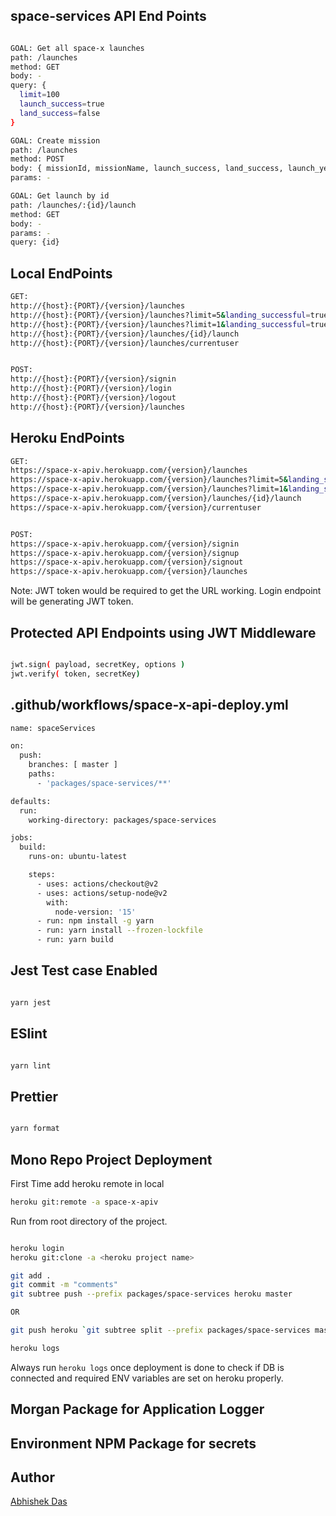 
## space-services API End Points

```sh

GOAL: Get all space-x launches
path: /launches
method: GET
body: -
query: {
  limit=100
  launch_success=true
  land_success=false
}

GOAL: Create mission
path: /launches
method: POST
body: { missionId, missionName, launch_success, land_success, launch_year }
params: -

GOAL: Get launch by id
path: /launches/:{id}/launch
method: GET
body: -
params: -
query: {id}

```

## Local EndPoints

```sh
GET:
http://{host}:{PORT}/{version}/launches
http://{host}:{PORT}/{version}/launches?limit=5&landing_successful=true
http://{host}:{PORT}/{version}/launches?limit=1&landing_successful=true&launch_successful=false
http://{host}:{PORT}/{version}/launches/{id}/launch
http://{host}:{PORT}/{version}/launches/currentuser


POST:
http://{host}:{PORT}/{version}/signin
http://{host}:{PORT}/{version}/login
http://{host}:{PORT}/{version}/logout
http://{host}:{PORT}/{version}/launches
```

## Heroku EndPoints

```sh
GET:
https://space-x-apiv.herokuapp.com/{version}/launches
https://space-x-apiv.herokuapp.com/{version}/launches?limit=5&landing_successful=true
https://space-x-apiv.herokuapp.com/{version}/launches?limit=1&landing_successful=true&launch_successful=false
https://space-x-apiv.herokuapp.com/{version}/launches/{id}/launch
https://space-x-apiv.herokuapp.com/{version}/currentuser


POST:
https://space-x-apiv.herokuapp.com/{version}/signin
https://space-x-apiv.herokuapp.com/{version}/signup
https://space-x-apiv.herokuapp.com/{version}/signout
https://space-x-apiv.herokuapp.com/{version}/launches
```

Note: JWT token would be required to get the URL working. Login endpoint will be generating JWT token.

## Protected API Endpoints using JWT Middleware

```sh

jwt.sign( payload, secretKey, options )
jwt.verify( token, secretKey)

```

## .github/workflows/space-x-api-deploy.yml

```sh
name: spaceServices

on:
  push:
    branches: [ master ]
    paths:
      - 'packages/space-services/**'

defaults:
  run:
    working-directory: packages/space-services

jobs:
  build:
    runs-on: ubuntu-latest

    steps:
      - uses: actions/checkout@v2
      - uses: actions/setup-node@v2
        with:
          node-version: '15'
      - run: npm install -g yarn
      - run: yarn install --frozen-lockfile
      - run: yarn build

```

## Jest Test case Enabled

```sh

yarn jest

```

## ESlint

```sh

yarn lint

```

## Prettier

```sh

yarn format

```

## Mono Repo Project Deployment

First Time add heroku remote in local

```sh
heroku git:remote -a space-x-apiv
```

Run from root directory of the project.

```sh

heroku login
heroku git:clone -a <heroku project name>

git add .
git commit -m "comments"
git subtree push --prefix packages/space-services heroku master

OR

git push heroku `git subtree split --prefix packages/space-services master`:master --force

heroku logs

```
Always run `heroku logs` once deployment is done to check if DB is connected and required ENV variables are set on heroku properly.


## Morgan Package for Application Logger
## Environment NPM Package for secrets

## Author

[Abhishek Das](https://github.com/abhi-das)